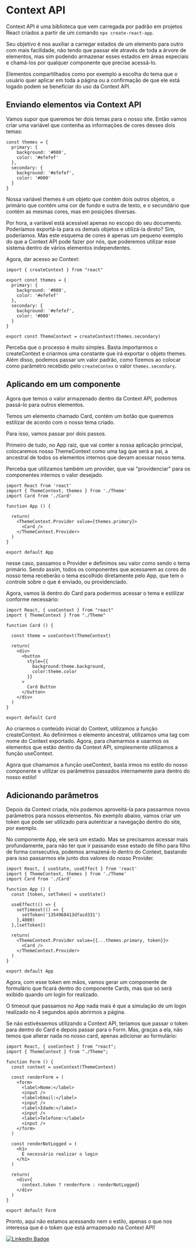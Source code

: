 # Context API

Context API é uma biblioteca que vem carregada por padrão em projetos React criados a partir de um comando `npx create-react-app`.

Seu objetivo é nos auxiliar a carregar estados de um elemento para outro com mais facilidade, não tendo que passar ele através de toda a árvore de elementos, mas sim podendo armazenar esses estados em áreas especiais e chamá-los por qualquer componente que precise acessá-lo.

Elementos compartilhados como por exemplo a escolha do tema que o usuário quer aplicar em toda a página ou a confirmação de que ele está logado podem se beneficiar do uso da Context API.

## Enviando elementos via Context API

Vamos supor que queremos ter dois temas para o nosso site. Então vamos criar uma variável que contenha as informações de cores desses dois temas:

```JS
const themes = {
  primary: {
    background: '#000',
    color: '#efefef'
  },
  secondary: {
    background: '#efefef',
    color: '#000'
  }
}
```

Nossa variável themes é um objeto que contém dois outros objetos, o primário que contém uma cor de fundo e outra de texto, e o secundário que contém as mesmas cores, mas em posições diversas.

Por hora, a variável está acessivel apenas no escopo do seu documento. Poderíamos exportá-la para os demais objetos e utilizá-la direto? Sim, poderíamos. Mas este esquema de cores é apenas um pequeno exemplo do que a Context API pode fazer por nós, que poderemos utilizar esse sistema dentro de vários elementos independentes.

Agora, dar acesso ao Context:

```JS
import { createContext } from "react"

export const themes = {
  primary: {
    background: '#000',
    color: '#efefef'
  },
  secondary: {
    background: '#efefef',
    color: '#000'
  }
}

export const ThemeContext = createContext(themes.secondary)
```

Perceba que o processo é muito simples. Basta importarmos o createContext e criarmos uma constante que irá exportar o objeto themes. Além disso, podemos passar um valor padrão, como fizemos ao colocar como parâmetro recebido pelo `createContex` o valor `themes.secondary`.

## Aplicando em um componente

Agora que temos o valor armazenado dentro da Context API, podemos passá-lo para outros elementos.

Temos um elemento chamado Card, contém um botão que queremos estilizar de acordo com o nosso tema criado.

Para isso, vamos passar por dois passos.

Primeiro de tudo, no App raíz, que vai conter a nossa aplicação principal, colocaremos nosso ThemeContext como uma tag que será a pai, a ancestral de todos os elementos internos que devam acessar nosso tema.

Perceba que utilizamos também um provider, que vai "providenciar" para os componentes internos o valor desejado.

```JS
import React from 'react'
import { ThemeContext, themes } from './Theme'
import Card from './Card'

function App () {

  return(
    <ThemeContext.Provider value={themes.primary}>
      <Card />
    </ThemeContext.Provider>
  )
}

export default App
```

nesse caso, passamos o Provider e definimos seu valor como sendo o tema primário. Sendo assim, todos os componentes que acessarem as cores do nosso tema receberão o tema escolhido diretamente pelo App, que tem o controle sobre o que é enviado, ou providenciado.

Agora, vamos lá dentro do Card para podermos acessar o tema e estilizar conforme necessário:

```JS
import React, { useContext } from "react"
import { ThemeContext } from "./Theme"

function Card () {

  const theme = useContext(ThemeContext)

  return(
    <div>
      <button
        style={{
          background:theme.background,
          color:theme.color
        }}
      >
        Card Button
      </button>
    </div>
  )
}

export default Card
```

Ao criarmos o conteúdo inicial do Context, utilizamos a função createContext. Ao definirmos o elemento ancestral, utilizamos uma tag com nome do Context exportado. Agora, para chamarmos e usarmos os elementos que estão dentro da Context API, simplesmente utilizamos a função useContext.

Agora que chamamos a função useContext, basta irmos no estilo do nosso componente e utilizar os parâmetros passados internamente para dentro do nosso estilo!

## Adicionando parâmetros

Depois da Context criada, nós podemos aproveitá-la para passarmos novos parâmetros para nossos elementos. No exemplo abaixo, vamos criar um token que pode ser utilizado para autenticar a navegação dentro do site, por exemplo.

No componente App, ele será um estado. Mas se precisamos acessar mais profundamente, para não ter que ir passando esse estado de filho para filho de forma consecutiva, podemos armazená-lo dentro do Context, bastando para isso passarmos ele junto dos valores do nosso Provider.

```JS
import React, { useState, useEffect } from 'react'
import { ThemeContext, themes } from './Theme'
import Card from './Card'

function App () {
  const [token, setToken] = useState()

  useEffect(() => {
    setTimeout(() => {
      setToken('1354968413dfasd331')
    },4000)
  },[setToken])

  return(
    <ThemeContext.Provider value={{...themes.primary, token}}>
      <Card />
    </ThemeContext.Provider>
  )
}

export default App
```

Agora, com esse token em mãos, vamos gerar um componente de formulário que ficará dentro do componente Cards, mas que só será exibido quando um login for realizado.

O timeout que passamos no App nada mais é que a simulação de um login realizado no 4 segundos após abrirmos a página.

Se não estivéssemos utilizando a Context API, teríamos que passar o token para dentro do Card e depois passar para o Form. Mas, graças a ela, não temos que alterar nada no nosso card, apenas adicionar ao formulário:

```JS
import React, { useContext } from "react";
import { ThemeContext } from "./Theme";

function Form () {
  const context = useContext(ThemeContext)

  const renderForm = (
    <form>
      <label>Nome:</label>
      <input />
      <label>Email:</label>
      <input />
      <label>Idade:</label>
      <input />
      <label>Telefone:</label>
      <input />
    </form>
  )

  const renderNotLogged = (
    <h1>
      É necessário realizar o login
    </h1>
  )

  return(
    <div>{
      context.token ? renderForm : renderNotLogged}
    </div>
  )
}

export default Form
```

Pronto, aqui não estamos acessando nem o estilo, apenas o que nos interessa que é o token que está armazenado na Context API!

 [![Linkedin Badge](https://img.shields.io/badge/-SisnandoJunior-6633cc?-LinkedIn-blue?style=flat-square&logo=Linkedin&logoColor=white&link=https://www.linkedin.com/in/sisnando-junior-812050b6/)](https://www.linkedin.com/in/sisnando-junior-812050b6/)
